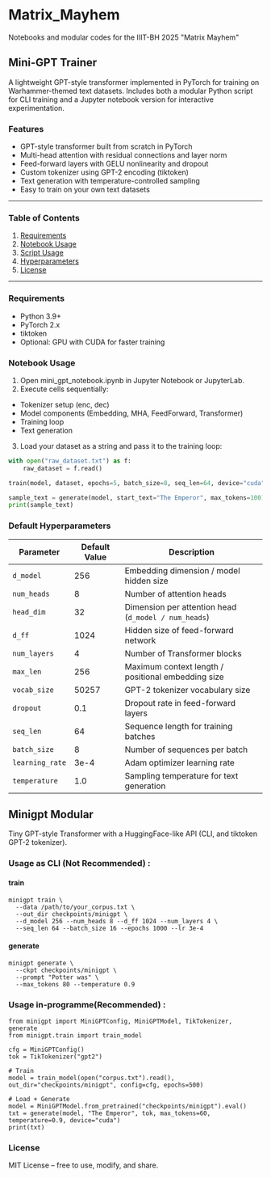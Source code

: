 # Matrix_Mayhem
Notebooks and modular codes for the IIIT-BH 2025 "Matrix Mayhem" 

## Mini-GPT Trainer
A lightweight GPT-style transformer implemented in PyTorch for training on Warhammer-themed text datasets. Includes both a modular Python script for CLI training and a Jupyter notebook version for interactive experimentation.

### Features
- GPT-style transformer built from scratch in PyTorch
- Multi-head attention with residual connections and layer norm
- Feed-forward layers with GELU nonlinearity and dropout
- Custom tokenizer using GPT-2 encoding (tiktoken)
- Text generation with temperature-controlled sampling
- Easy to train on your own text datasets

---

### Table of Contents

1. [Requirements](#requirements)  
2. [Notebook Usage](#notebook-usage)  
3. [Script Usage](#script-usage)  
4. [Hyperparameters](#default-hyperparameters)  
5. [License](#license)  

---

### Requirements

- Python 3.9+  
- PyTorch 2.x  
- tiktoken  
- Optional: GPU with CUDA for faster training 

### Notebook Usage

1) Open mini_gpt_notebook.ipynb in Jupyter Notebook or JupyterLab.
2) Execute cells sequentially:
  - Tokenizer setup (enc, dec)
  - Model components (Embedding, MHA, FeedForward, Transformer)
  - Training loop
  - Text generation
3) Load your dataset as a string and pass it to the training loop:


```python
with open("raw_dataset.txt") as f:
    raw_dataset = f.read()

train(model, dataset, epochs=5, batch_size=8, seq_len=64, device="cuda")

sample_text = generate(model, start_text="The Emperor", max_tokens=100)
print(sample_text)
```

### Default Hyperparameters

| Parameter      | Default Value | Description                                           |
|----------------|---------------|-------------------------------------------------------|
| `d_model`      | 256           | Embedding dimension / model hidden size               |
| `num_heads`    | 8             | Number of attention heads                             |
| `head_dim`     | 32            | Dimension per attention head (`d_model / num_heads`)  |
| `d_ff`         | 1024          | Hidden size of feed-forward network                   |
| `num_layers`   | 4             | Number of Transformer blocks                          |
| `max_len`      | 256           | Maximum context length / positional embedding size    |
| `vocab_size`   | 50257         | GPT-2 tokenizer vocabulary size                       |
| `dropout`      | 0.1           | Dropout rate in feed-forward layers                   |
| `seq_len`      | 64            | Sequence length for training batches                  |
| `batch_size`   | 8             | Number of sequences per batch                         |
| `learning_rate`| 3e-4          | Adam optimizer learning rate                          |
| `temperature`  | 1.0           | Sampling temperature for text generation              |

## Minigpt Modular

Tiny GPT-style Transformer with a HuggingFace-like API (CLI, and tiktoken GPT-2 tokenizer).

### Usage as CLI (Not Recommended) :
#### train
```
minigpt train \
  --data /path/to/your_corpus.txt \
  --out_dir checkpoints/minigpt \
  --d_model 256 --num_heads 8 --d_ff 1024 --num_layers 4 \
  --seq_len 64 --batch_size 16 --epochs 1000 --lr 3e-4
```
#### generate
```
minigpt generate \
  --ckpt checkpoints/minigpt \
  --prompt "Potter was" \
  --max_tokens 80 --temperature 0.9
```

### Usage in-programme(Recommended) :

```
from minigpt import MiniGPTConfig, MiniGPTModel, TikTokenizer, generate
from minigpt.train import train_model

cfg = MiniGPTConfig()
tok = TikTokenizer("gpt2")

# Train
model = train_model(open("corpus.txt").read(), out_dir="checkpoints/minigpt", config=cfg, epochs=500)

# Load + Generate
model = MiniGPTModel.from_pretrained("checkpoints/minigpt").eval()
txt = generate(model, "The Emperor", tok, max_tokens=60, temperature=0.9, device="cuda")
print(txt)
```

### License
MIT License – free to use, modify, and share.
